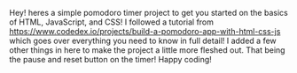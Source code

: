 Hey! heres a simple pomodoro timer project to get you started on the basics of HTML, JavaScript, and CSS! 
I followed a tutorial from https://www.codedex.io/projects/build-a-pomodoro-app-with-html-css-js which goes over everything you need to know in full detail!
I added a few other things in here to make the project a little more fleshed out. That being the pause and reset button on the timer! 
Happy coding!
